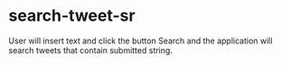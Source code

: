 # search-tweet-sr
User will insert text and click the button Search and the application will search tweets that contain submitted string.
